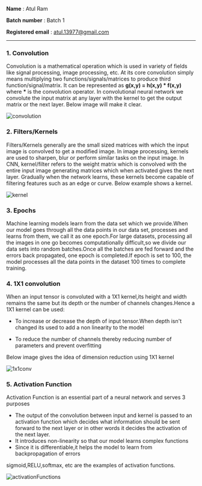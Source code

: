 **Name** :  Atul Ram

**Batch number** :  Batch 1

**Registered email** :  atul.13977@gmail.com

----------------

### 1. Convolution

Convolution is a mathematical operation which is used in variety of fields like signal processing, image processing, etc. At its core convolution simply means multiplying two functions/signals/matrices to produce third function/signal/matrix. It can be represented as  __g(x,y) = h(x,y) * f(x,y)__ where __*__ is the convolution operator. In convolutional neural network we convolute the input matrix at any layer with the kernel to get the output matrix or the next layer. Below image will make it clear.

![convolution](https://i.imgur.com/HsbwnM7.png)

### 2. Filters/Kernels

Filters/Kernels generally are the small sized matrices with which the input image is convolved to get a modified image. In image processing, kernels are used to sharpen, blur or perform similar tasks on the input image. In CNN, kernel/filter refers to the weight matrix which is convolved with the entire input image generating matrices which when activated gives the next layer. Gradually when the network learns, these kernels become capable of filtering features such as an edge or curve. Below example shows a kernel.

![kernel](https://i.imgur.com/R4FclEN.jpg)

### 3. Epochs

Machine learning models learn from the data set which we provide.When our model goes through all the data points in our data set, processes and learns from them, we call it as one epoch.For large datasets, processing all the images in one go becomes computationally difficult,so we divide our data sets into random batches.Once all the batches are fed forward and the errors back propagated, one epoch is completed.If epoch is set to 100, the model processes all the data points in the dataset 100 times to complete training.

### 4. 1X1 convolution

When an input tensor is convoluted with a 1X1 kernel,its height and width remains the same but its depth or the number of channels changes.Hence a 1X1 kernel can be used:

- To increase or decrease the depth of input tensor.When depth isn't changed its used to add a non linearity to the model

- To reduce the number of channels thereby reducing number of parameters and prevent overfitting

Below image gives the idea of dimension reduction using 1X1 kernel

![1x1conv](https://i.imgur.com/HmLcwkm.png)

### 5. Activation Function

Activation Function is an essential part of a neural network and serves 3 purposes

- The output of the convolution between input and kernel is passed to an activation function which decides what information should be sent forward to the next layer or in other words it decides the activation of the next layer.
- It introduces non-linearity so that our model learns complex functions
- Since it is differentiable,it helps the model to learn from backpropagation of errors

sigmoid,RELU,softmax, etc are the examples of activation functions.

![activationFunctions](https://i.imgur.com/r61z1Cx.png)
